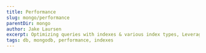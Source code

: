 ```yaml
---
title: Performance
slug: mongo/performance
parentDir: mongo
author: Jake Laursen
excerpt: Optimizing queries with indexes & various index types, Leveraging Indexes in queries, query planning, understanding query execution statistics, benchmark testing the db & more
tags: db, mongodb, performance, indexes
---
```

